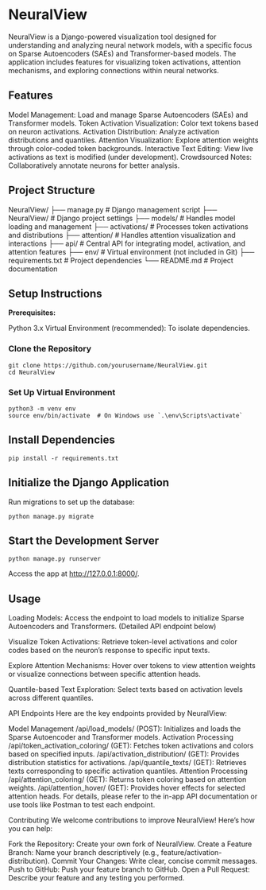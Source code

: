 # NeuralView

NeuralView is a Django-powered visualization tool designed for understanding and analyzing neural network models, with a specific focus on Sparse Autoencoders (SAEs) and Transformer-based models. The application includes features for visualizing token activations, attention mechanisms, and exploring connections within neural networks.

## Features

Model Management: Load and manage Sparse Autoencoders (SAEs) and Transformer models.
Token Activation Visualization: Color text tokens based on neuron activations.
Activation Distribution: Analyze activation distributions and quantiles.
Attention Visualization: Explore attention weights through color-coded token backgrounds.
Interactive Text Editing: View live activations as text is modified (under development).
Crowdsourced Notes: Collaboratively annotate neurons for better analysis.

## Project Structure

NeuralView/
├── manage.py             # Django management script
├── NeuralView/           # Django project settings
├── models/               # Handles model loading and management
├── activations/          # Processes token activations and distributions
├── attention/            # Handles attention visualization and interactions
├── api/                  # Central API for integrating model, activation, and attention features
├── env/                  # Virtual environment (not included in Git)
├── requirements.txt      # Project dependencies
└── README.md             # Project documentation

## Setup Instructions

**Prerequisites:**

Python 3.x
Virtual Environment (recommended): To isolate dependencies.

### Clone the Repository

    git clone https://github.com/yourusername/NeuralView.git
    cd NeuralView

### Set Up Virtual Environment

    python3 -m venv env
    source env/bin/activate  # On Windows use `.\env\Scripts\activate`

## Install Dependencies

    pip install -r requirements.txt

## Initialize the Django Application

Run migrations to set up the database:

    python manage.py migrate

## Start the Development Server

    python manage.py runserver

Access the app at http://127.0.0.1:8000/.

## Usage

Loading Models: Access the endpoint to load models to initialize Sparse Autoencoders and Transformers. (Detailed API endpoint below)

Visualize Token Activations: Retrieve token-level activations and color codes based on the neuron’s response to specific input texts.

Explore Attention Mechanisms: Hover over tokens to view attention weights or visualize connections between specific attention heads.

Quantile-based Text Exploration: Select texts based on activation levels across different quantiles.

API Endpoints
Here are the key endpoints provided by NeuralView:

Model Management
/api/load_models/ (POST): Initializes and loads the Sparse Autoencoder and Transformer models.
Activation Processing
/api/token_activation_coloring/ (GET): Fetches token activations and colors based on specified inputs.
/api/activation_distribution/ (GET): Provides distribution statistics for activations.
/api/quantile_texts/ (GET): Retrieves texts corresponding to specific activation quantiles.
Attention Processing
/api/attention_coloring/ (GET): Returns token coloring based on attention weights.
/api/attention_hover/ (GET): Provides hover effects for selected attention heads.
For details, please refer to the in-app API documentation or use tools like Postman to test each endpoint.

Contributing
We welcome contributions to improve NeuralView! Here’s how you can help:

Fork the Repository: Create your own fork of NeuralView.
Create a Feature Branch: Name your branch descriptively (e.g., feature/activation-distribution).
Commit Your Changes: Write clear, concise commit messages.
Push to GitHub: Push your feature branch to GitHub.
Open a Pull Request: Describe your feature and any testing you performed.
